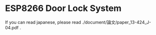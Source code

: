 # ESP8266 Door Lock System
If you can read japanese, please read ./document/論文/paper_13-424_J-04.pdf .
